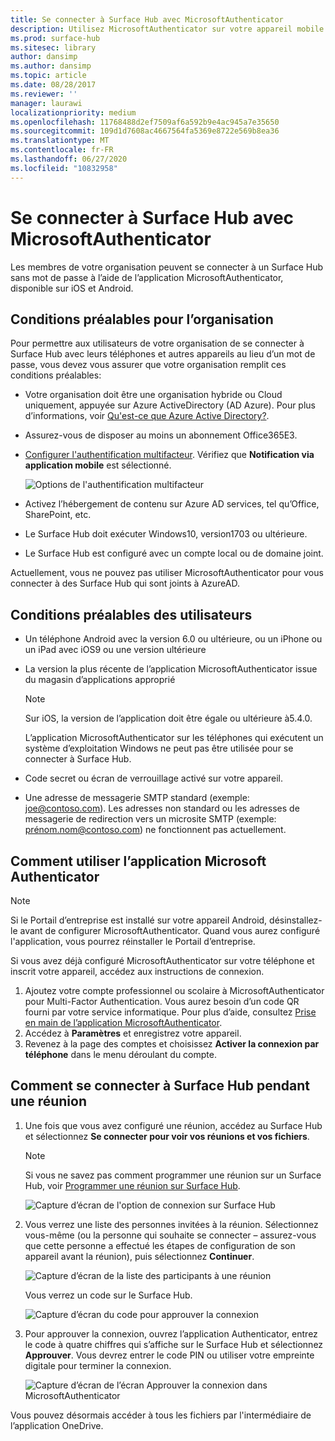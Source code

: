 ```yaml
---
title: Se connecter à Surface Hub avec MicrosoftAuthenticator
description: Utilisez MicrosoftAuthenticator sur votre appareil mobile pour vous connecter à Surface Hub.
ms.prod: surface-hub
ms.sitesec: library
author: dansimp
ms.author: dansimp
ms.topic: article
ms.date: 08/28/2017
ms.reviewer: ''
manager: laurawi
localizationpriority: medium
ms.openlocfilehash: 11768488d2ef7509af6a592b9e4ac945a7e35650
ms.sourcegitcommit: 109d1d7608ac4667564fa5369e8722e569b8ea36
ms.translationtype: MT
ms.contentlocale: fr-FR
ms.lasthandoff: 06/27/2020
ms.locfileid: "10832958"
---
```

# Se connecter à Surface Hub avec MicrosoftAuthenticator

Les membres de votre organisation peuvent se connecter à un Surface Hub sans mot de passe à l’aide de l’application MicrosoftAuthenticator, disponible sur iOS et Android.

## Conditions préalables pour l’organisation

Pour permettre aux utilisateurs de votre organisation de se connecter à Surface Hub avec leurs téléphones et autres appareils au lieu d’un mot de passe, vous devez vous assurer que votre organisation remplit ces conditions préalables: 

- Votre organisation doit être une organisation hybride ou Cloud uniquement, appuyée sur Azure ActiveDirectory (AD Azure). Pour plus d’informations, voir [Qu'est-ce que Azure Active Directory?](https://docs.microsoft.com/azure/active-directory/active-directory-whatis).

- Assurez-vous de disposer au moins un abonnement Office365E3. 

- [Configurer l'authentification multifacteur](https://docs.microsoft.com/azure/active-directory/authentication/howto-mfa-mfasettings). Vérifiez que **Notification via application mobile** est sélectionné. 

    ![Options de l'authentification multifacteur](images/mfa-options.png)

- Activez l’hébergement de contenu sur Azure AD services, tel qu’Office, SharePoint, etc. 

- Le Surface Hub doit exécuter Windows10, version1703 ou ultérieure.

- Le Surface Hub est configuré avec un compte local ou de domaine joint.

Actuellement, vous ne pouvez pas utiliser MicrosoftAuthenticator pour vous connecter à des Surface Hub qui sont joints à AzureAD.

## Conditions préalables des utilisateurs

- Un téléphone Android avec la version 6.0 ou ultérieure, ou un iPhone ou un iPad avec iOS9 ou une version ultérieure 

- La version la plus récente de l’application MicrosoftAuthenticator issue du magasin d’applications approprié

    >[!NOTE]
    >Sur iOS, la version de l’application doit être égale ou ultérieure à5.4.0.
    >
    >L’application MicrosoftAuthenticator sur les téléphones qui exécutent un système d’exploitation Windows ne peut pas être utilisée pour se connecter à Surface Hub.

- Code secret ou écran de verrouillage activé sur votre appareil.

- Une adresse de messagerie SMTP standard (exemple: joe@contoso.com). Les adresses non standard ou les adresses de messagerie de redirection vers un microsite SMTP (exemple: prénom.nom@contoso.com) ne fonctionnent pas actuellement.

## Comment utiliser l’application Microsoft Authenticator

>[!NOTE]
>Si le Portail d’entreprise est installé sur votre appareil Android, désinstallez-le avant de configurer MicrosoftAuthenticator. Quand vous aurez configuré l'application, vous pourrez réinstaller le Portail d’entreprise.
>
>Si vous avez déjà configuré MicrosoftAuthenticator sur votre téléphone et inscrit votre appareil, accédez aux instructions de connexion.

1. Ajoutez votre compte professionnel ou scolaire à MicrosoftAuthenticator pour Multi-Factor Authentication. Vous aurez besoin d’un code QR fourni par votre service informatique. Pour plus d’aide, consultez [Prise en main de l’application MicrosoftAuthenticator](https://docs.microsoft.com/azure/multi-factor-authentication/end-user/microsoft-authenticator-app-how-to).
2. Accédez à **Paramètres** et enregistrez votre appareil.
3. Revenez à la page des comptes et choisissez **Activer la connexion par téléphone** dans le menu déroulant du compte.

## Comment se connecter à Surface Hub pendant une réunion

1. Une fois que vous avez configuré une réunion, accédez au Surface Hub et sélectionnez **Se connecter pour voir vos réunions et vos fichiers**.

    >[!NOTE]
    >Si vous ne savez pas comment programmer une réunion sur un Surface Hub, voir [Programmer une réunion sur Surface Hub](https://support.microsoft.com/help/17325/surfacehub-schedulemeeting).

    ![Capture d’écran de l'option de connexion sur Surface Hub](images/sign-in.png)

2. Vous verrez une liste des personnes invitées à la réunion. Sélectionnez vous-même (ou la personne qui souhaite se connecter – assurez-vous que cette personne a effectué les étapes de configuration de son appareil avant la réunion), puis sélectionnez **Continuer**.

    ![Capture d’écran de la liste des participants à une réunion](images/attendees.png)

    Vous verrez un code sur le Surface Hub.

    ![Capture d’écran du code pour approuver la connexion](images/approve-signin.png)

3. Pour approuver la connexion, ouvrez l’application Authenticator, entrez le code à quatre chiffres qui s’affiche sur le Surface Hub et sélectionnez **Approuver**. Vous devrez entrer le code PIN ou utiliser votre empreinte digitale pour terminer la connexion. 

    ![Capture d’écran de l’écran Approuver la connexion dans MicrosoftAuthenticator](images/approve-signin2.png)

Vous pouvez désormais accéder à tous les fichiers par l'intermédiaire de l’application OneDrive.